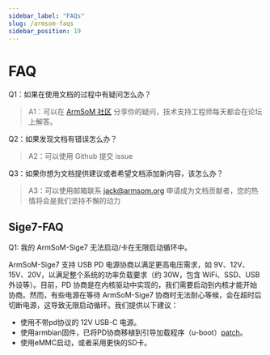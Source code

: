 ```yaml
---
sidebar_label: "FAQs"
slug: /armsom-faqs
sidebar_position: 19
---
```


#  FAQ

Q1：如果在使用文档的过程中有疑问怎么办？

> A1：可以在 [ArmSoM 社区](http://forum.armsom.org/) 分享你的疑问，技术支持工程师每天都会在论坛上解答。

Q2：如果发现文档有错误怎么办？

> A2：可以使用 Github 提交 issue

Q3：如果你想为文档提供建议或者希望文档添加新内容，该怎么办？

> A3：可以使用邮箱联系 jack@armsom.org 申请成为文档贡献者，您的热情将会是我们坚持不懈的动力

## Sige7-FAQ

Q1: 我的 ArmSoM-Sige7 无法启动/卡在无限启动循环中。

ArmSoM-Sige7 支持 USB PD 电源协商以满足更高电压需求，如 9V、12V、15V、20V，以满足整个系统的功率负载要求（约 30W，包含 WiFi、SSD、USB 外设等）。目前，PD 协商是在内核驱动中实现的，我们需要启动到内核才能开始协商。然而，有些电源在等待 ArmSoM-Sige7 协商时无法耐心等候，会在超时后切断电源，这导致无限启动循环。我们提供以下建议：

- 使用不带pd协议的 12V USB-C 电源。
- 使用armbian固件，已将PD协商移植到引导加载程序（u-boot）[patch](https://github.com/armbian/build/blob/31e88922ad2b7a387c30ca9fbda618306dbd638b/patch/u-boot/legacy/u-boot-radxa-rk35xx/board_armsom-sige7/add-u-boot-pd-negotiation-support.patch#L4)。
- 使用eMMC启动，或者采用更快的SD卡。

